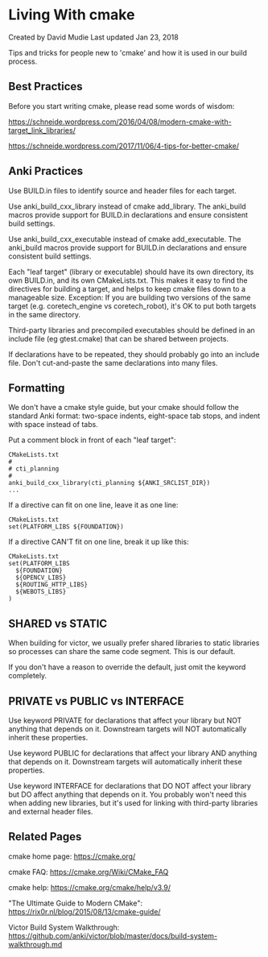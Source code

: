 # Living With cmake

Created by David Mudie Last updated Jan 23, 2018

Tips and tricks for people new to 'cmake' and how it is used in our build process.

##  Best Practices

Before you start writing cmake, please read some words of wisdom:

https://schneide.wordpress.com/2016/04/08/modern-cmake-with-target_link_libraries/

https://schneide.wordpress.com/2017/11/06/4-tips-for-better-cmake/

## Anki Practices
Use BUILD.in files to identify source and header files for each target.

Use anki_build_cxx_library instead of cmake add_library.  The anki_build macros provide support for BUILD.in declarations and ensure consistent build settings.

Use anki_build_cxx_executable instead of cmake add_executable.  The anki_build macros provide support for BUILD.in declarations and ensure consistent build settings.

Each "leaf target" (library or executable) should have its own directory, its own BUILD.in, and its own CMakeLists.txt.  This makes it easy to find the directives for building a target, and helps to keep cmake files down to a manageable size.  Exception: If you are building two versions of the same target (e.g. coretech_engine vs coretech_robot), it's OK to put both targets in the same directory.

Third-party libraries and precompiled executables should be defined in an include file (eg gtest.cmake) that can be shared between projects.

If declarations have to be repeated, they should probably go into an include file. Don't cut-and-paste the same declarations into many files.

## Formatting
We don't have a cmake style guide, but your cmake should follow the standard Anki format:  two-space indents, eight-space tab stops, and indent with space instead of tabs.

Put a comment block in front of each "leaf target":

```
CMakeLists.txt
#
# cti_planning
#
anki_build_cxx_library(cti_planning ${ANKI_SRCLIST_DIR})
...
```

If a directive can fit on one line, leave it as one line:

```
CMakeLists.txt
set(PLATFORM_LIBS ${FOUNDATION})
```

If a directive CAN'T fit on one line, break it up like this:

```
CMakeLists.txt
set(PLATFORM_LIBS
  ${FOUNDATION}
  ${OPENCV_LIBS}
  ${ROUTING_HTTP_LIBS}
  ${WEBOTS_LIBS}
)
```

## SHARED vs STATIC
When building for victor, we usually prefer shared libraries to static libraries so processes can share the same code segment. This is our default.

If you don't have a reason to override the default, just omit the keyword completely.

## PRIVATE vs PUBLIC vs INTERFACE
Use keyword PRIVATE for declarations that affect your library but NOT anything that depends on it. Downstream targets will NOT automatically inherit these properties.

Use keyword PUBLIC for declarations that affect your library AND anything that depends on it.  Downstream targets will automatically inherit these properties.

Use keyword INTERFACE for declarations that DO NOT affect your library but DO affect anything that depends on it. You probably won't need this when adding new libraries, but it's used for linking with third-party libraries and external header files.

## Related Pages

cmake home page: https://cmake.org/

cmake FAQ: https://cmake.org/Wiki/CMake_FAQ

cmake help: https://cmake.org/cmake/help/v3.9/

"The Ultimate Guide to Modern CMake": https://rix0r.nl/blog/2015/08/13/cmake-guide/

Victor Build System Walkthrough: https://github.com/anki/victor/blob/master/docs/build-system-walkthrough.md

